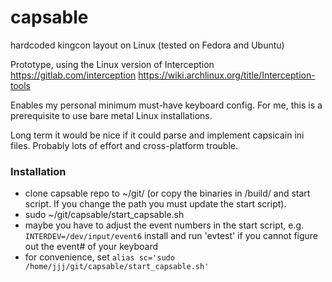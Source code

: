 # capsable
hardcoded kingcon layout on Linux 
(tested on Fedora and Ubuntu)

Prototype, using the Linux version of Interception 
https://gitlab.com/interception
https://wiki.archlinux.org/title/Interception-tools

Enables my personal minimum must-have keyboard config. 
For me, this is a prerequisite to use bare metal Linux installations.

Long term it would be nice if it could parse and implement capsicain ini files.
Probably lots of effort and cross-platform trouble.


### Installation
- clone capsable repo to ~/git/  (or copy the binaries in /build/ and start script. If you change the path you must update the start script).
- sudo ~/git/capsable/start_capsable.sh
- maybe you have to adjust the event numbers in the start script, e.g. `INTERDEV=/dev/input/event6` 
  install and run 'evtest' if you cannot figure out the event# of your keyboard
- for convenience, set `alias sc='sudo /home/jjj/git/capsable/start_capsable.sh'`
